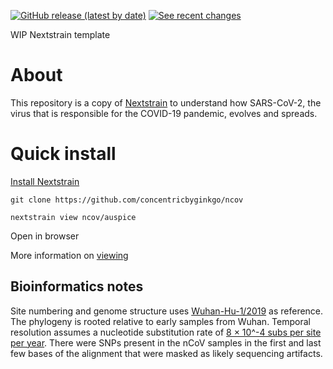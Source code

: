 [![GitHub release (latest by date)](https://img.shields.io/github/v/release/nextstrain/ncov)](https://github.com/nextstrain/ncov/releases)
[![See recent changes](https://img.shields.io/badge/changelog-See%20recent%20changes-blue)](https://docs.nextstrain.org/projects/ncov/en/latest/reference/change_log.html)

WIP Nextstrain template

# About

This repository is a copy of [Nextstrain](https://nextstrain.org) to understand how SARS-CoV-2, the virus that is responsible for the COVID-19 pandemic, evolves and spreads.

# Quick install 

[Install Nextstrain](https://docs.nextstrain.org/en/latest/install.html)

```
git clone https://github.com/concentricbyginkgo/ncov

nextstrain view ncov/auspice
```

Open in browser

More information on [viewing](https://docs.nextstrain.org/en/latest/tutorials/running-a-workflow.html)

## Bioinformatics notes

Site numbering and genome structure uses [Wuhan-Hu-1/2019](https://www.ncbi.nlm.nih.gov/nuccore/MN908947) as reference. The phylogeny is rooted relative to early samples from Wuhan. Temporal resolution assumes a nucleotide substitution rate of [8 &times; 10^-4 subs per site per year](http://virological.org/t/phylodynamic-analysis-176-genomes-6-mar-2020/356). There were SNPs present in the nCoV samples in the first and last few bases of the alignment that were masked as likely sequencing artifacts.


